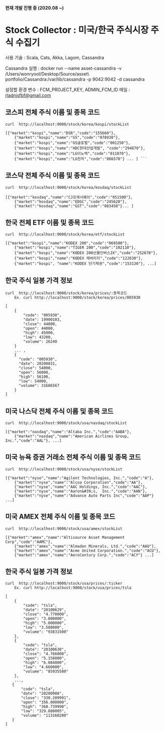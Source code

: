 **현재 개발 진행 중 (2020.08 ~)**

# **Stock Collector : 미국/한국 주식시장 주식  수집기**

사용 기술 : Scala, Cats, Akka, Lagom, Cassandra

Cassandra 실행 : docker run --name asset-cassandra -v /Users/wonryool/Desktop/Source/asset\ portfolio/Cassandra:/var/lib/cassandra -p 9042:9042 -d cassandra

설정할 환경 변수 : FCM_PROJECT_KEY, ADMIN_FCM_ID
메일 : rladnjsfbf@gmail.com




## ****코스피 전체 주식 이름 및 종목 코드****
```
curl  http://localhost:9000/stock/korea/kospi/stockList

[{"market":"kospi","name":"DSR","code":"155660"},
    {"market":"kospi","name":"GS","code":"078930"},
    {"market":"kospi","name":"GS글로벌","code":"001250"},
    {"market":"kospi","name":"HDC현대산업개발", "code":"294870"},
    {"market":"kospi","name":"LG이노텍","code":"011070"},
    {"market":"kospi","name":"LG전자","code":"066570"} ... ] ```
```


## ****코스닥 전체 주식 이름 및 종목 코드****
```
curl  http://localhost:9000/stock/korea/kosdaq/stockList

[{"market":"kosdaq","name":"CJ프레시웨이","code":"051500"},
    {"market":"kosdaq","name":"EDGC","code":"245620"},
    {"market":"kosdaq","name":"GST","code":"083450"}... ] 
```



## ****한국 전체 ETF 이름 및 종목 코드****
```
curl  http://localhost:9000/stock/korea/etf/stockList

[{"market":"kospi","name":"KODEX 200","code":"069500"},
    {"market":"kospi","name":"TIGER 200","code":"102110"}, 
    {"market":"kospi","name":"KODEX 200선물인버스2X","code":"252670"},
    {"market":"kospi","name":"KODEX 레버리지","code":"122630"},
    {"market":"kospi", "name":"KODEX 단기채권","code":"153130"}, ...] 
```


## ****한국 주식 일봉 가격 정보****
```
curl  http://localhost:9000/stock/korea/prices/:종목코드
    Ex. curl http://localhost:9000/stock/korea/prices/005930

[
    {
        "code": "005930",
        "date": 19900103,
        "close": 44800,
        "open": 44000,
        "high": 45000,
        "low": 43200,
        "volume": 26240
    }
    ... , 
    {
      "code": "005930",
      "date": 20200831,
      "close": 54000,
      "open": 56000,
      "high": 56100,
      "low": 54000,
      "volume": 31686567
    }
]
```






## ****미국 나스닥 전체 주식 이름 및 종목 코드****
```
curl  http://localhost:9000/stock/usa/nasdaq/stockList

[{"market":"nasdaq","name":"Altaba Inc.","code":"AABA"},
    {"market":"nasdaq","name":"American Airlines Group, Inc.","code":"AAL"}, ...] 
```


## ****미국 뉴욕 증권 거래소 전체 주식 이름 및 종목 코드****
```
curl  http://localhost:9000/stock/usa/nyse/stockList

[{"market":"nyse","name":"Agilent Technologies, Inc.","code":"A"},
    {"market":"nyse","name":"Alcoa Corporation","code":"AA"},
    {"market":"nyse","name":"AAC Holdings, Inc.","code":"AAC"},
    {"market":"nyse","name":"Aaron&#39;s,  Inc.","code":"AAN"},
    {"market":"nyse","name":"Advance Auto Parts Inc","code":"AAP"} ...]
```

## ****미국 AMEX 전체 주식 이름 및 종목 코드****
```
curl  http://localhost:9000/stock/usa/amex/stockList

[{"market":"amex","name":"Altisource Asset Management Corp","code":"AAMC"},
    {"market":"amex","name":"Almaden Minerals, Ltd.","code":"AAU"},
    {"market":"amex","name":"Acme United Corporation.","code":"ACU"},
    {"market":"amex","name":"AeroCentury Corp.","code":"ACY"} ...]
```



## ****한국 주식 일봉 가격 정보****
```
curl  http://localhost:9000/stock/usa/prices/:ticker
    Ex. curl http://localhost:9000/stock/usa/prices/tsla

[
    {
        "code": "tsla",
        "date": "20100629",
        "close": "4.778000",
        "open": "3.800000",
        "high": "5.000000",
        "low": "3.508000",
        "volume": "93831500"
    },
    {
        "code": "tsla",
        "date": "20100630",
        "close": "4.766000",
        "open": "5.158000",
        "high": "6.084000",
        "low": "4.660000",
        "volume": "85935500"
    },
    ...,
   {
       "code": "tsla",
       "date": "20200908",
       "close": "330.209991",
       "open": "356.000000",
       "high": "368.739990",
       "low": "329.880005",
       "volume": "113168200"
   }
]
```
